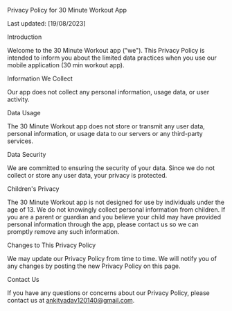 Privacy Policy for 30 Minute Workout App

Last updated: [19/08/2023]

Introduction

Welcome to the 30 Minute Workout app ("we"). This Privacy Policy is intended to inform you about the limited data practices when you use our mobile application (30 min workout app).

Information We Collect

Our app does not collect any personal information, usage data, or user activity.

Data Usage

The 30 Minute Workout app does not store or transmit any user data, personal information, or usage data to our servers or any third-party services.

Data Security

We are committed to ensuring the security of your data. Since we do not collect or store any user data, your privacy is protected.

Children's Privacy

The 30 Minute Workout app is not designed for use by individuals under the age of 13. We do not knowingly collect personal information from children. If you are a parent or guardian and you believe your child may have provided personal information through the app, please contact us so we can promptly remove any such information.

Changes to This Privacy Policy

We may update our Privacy Policy from time to time. We will notify you of any changes by posting the new Privacy Policy on this page.

Contact Us

If you have any questions or concerns about our Privacy Policy, please contact us at ankityadav120140@gmail.com.
